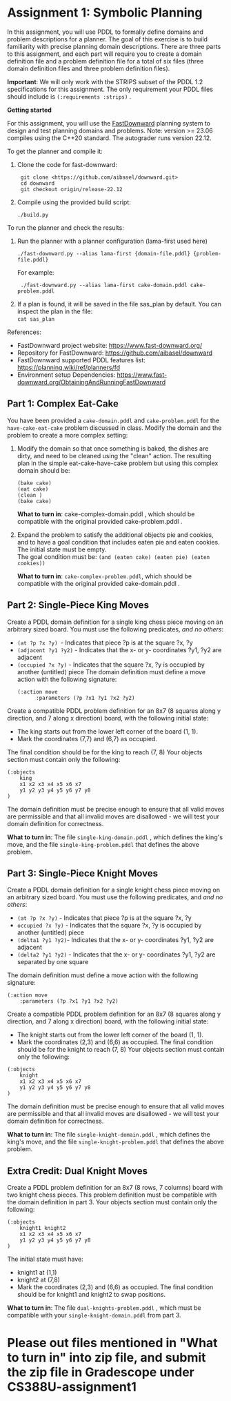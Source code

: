 # Assignment 1: Symbolic Planning

In this assignment, you will use PDDL to formally define domains and problem descriptions for a planner. The goal of this exercise is to build familiarity with precise planning domain descriptions. There are three parts to this assignment, and each part will require you to create a domain definition file and a problem definition file for a total of six files (three domain definition files and three problem definition files).

**Important**: We will only work with the STRIPS subset of the PDDL 1.2 specifications for this assignment. The only requirement your PDDL files should include is `(:requirements :strips)` .

**Getting started**

For this assignment, you will use the [FastDownward](https://www.fast-downward.org/) planning system to design and test planning domains and problems. Note: version >= 23.06 compiles using the C++20 standard. The autograder runs version 22.12.

To get the planner and compile it:

1. Clone the code for fast-downward:
   ``` 
    git clone <https://github.com/aibasel/downward.git>  
    cd downward
    git checkout origin/release-22.12
   ```
3. Compile using the provided build script:  
    ```
    ./build.py
    ```

To run the planner and check the results:

1. Run the planner with a planner configuration (lama-first used here)  
    ```
    ./fast-downward.py --alias lama-first {domain-file.pddl} {problem-file.pddl}
    ``` 
    For example:
   ``` 
    ./fast-downward.py --alias lama-first cake-domain.pddl cake-problem.pddl
   ```
3. If a plan is found, it will be saved in the file sas_plan by default. You can inspect the plan in the file:  
    `cat sas_plan`

References:
- FastDownward project website: <https://www.fast-downward.org/>
- Repository for FastDownward: <https://github.com/aibasel/downward>
- FastDownward supported PDDL features list: <https://planning.wiki/ref/planners/fd>
- Environment setup Dependencies: <https://www.fast-downward.org/ObtainingAndRunningFastDownward>


## Part 1: Complex Eat-Cake

You have been provided a `cake-domain.pddl` and `cake-problem.pddl` for the `have-cake-eat-cake` problem discussed in class. Modify the domain and the problem to create a more complex setting:

1. Modify the domain so that once something is baked, the dishes are dirty, and need to be cleaned using the "clean" action. The resulting plan in the simple eat-cake-have-cake problem but using this complex domain should be:  
    ```
    (bake cake)  
    (eat cake)  
    (clean )  
    (bake cake)
    ```  
    **What to turn in**: cake-complex-domain.pddl , which should be compatible with the original provided cake-problem.pddl .  

2. Expand the problem to satisfy the additional objects pie and cookies, and to have a goal condition that includes eaten pie and eaten cookies.  
    The initial state must be empty.  
    The goal condition must be: `(and (eaten cake) (eaten pie) (eaten cookies)) `

    **What to turn in**: `cake-complex-problem.pddl`, which should be compatible with the original provided cake-domain.pddl .


## Part 2: Single-Piece King Moves

Create a PDDL domain definition for a single king chess piece moving on an arbitrary sized board. You must use the following predicates, _and no others_:
- `(at ?p ?x ?y) `- Indicates that piece ?p is at the square ?x, ?y
- `(adjacent ?y1 ?y2)` - Indicates that the x- or y- coordinates ?y1, ?y2 are adjacent
- `(occupied ?x ?y)` - Indicates that the square ?x, ?y is occupied by another (untitled) piece
The domain definition must define a move action with the following signature:
  ```
  (:action move
        :parameters (?p ?x1 ?y1 ?x2 ?y2)
  ```
Create a compatible PDDL problem definition for an 8x7 (8 squares along y direction, and 7 along x direction) board, with the following initial state:
- The king starts out from the lower left corner of the board (1, 1).
- Mark the coordinates (7,7) and (6,7) as occupied.

The final condition should be for the king to reach (7, 8)
Your objects section must contain only the following:
```
(:objects
    king
    x1 x2 x3 x4 x5 x6 x7
    y1 y2 y3 y4 y5 y6 y7 y8
)
```
The domain definition must be precise enough to ensure that all valid moves are permissible and that all invalid moves are disallowed - we will test your domain definition for correctness.

**What to turn in**: The file `single-king-domain.pddl` , which defines the king's move, and the file `single-king-problem.pddl` that defines the above problem.


## Part 3: Single-Piece Knight Moves

Create a PDDL domain definition for a single knight chess piece moving on an arbitrary sized board. You must use the following predicates, and _and no others_:

- `(at ?p ?x ?y)` - Indicates that piece ?p is at the square ?x, ?y
- `occupied ?x ?y)` - Indicates that the square ?x, ?y is occupied by another (untitled) piece
- `(delta1 ?y1 ?y2)`- Indicates that the x- or y- coordinates ?y1, ?y2 are adjacent
- `(delta2 ?y1 ?y2)` - Indicates that the x- or y- coordinates ?y1, ?y2 are separated by one square

The domain definition must define a move action with the following signature:
```
(:action move
    :parameters (?p ?x1 ?y1 ?x2 ?y2)
```
Create a compatible PDDL problem definition for an 8x7 (8 squares along y direction, and 7 along x direction) board, with the following initial state:
- The knight starts out from the lower left corner of the board (1, 1).
- Mark the coordinates (2,3) and (6,6) as occupied.
The final condition should be for the knight to reach (7, 8)
Your objects section must contain only the following:
```
(:objects
    knight
    x1 x2 x3 x4 x5 x6 x7
    y1 y2 y3 y4 y5 y6 y7 y8
)
```
The domain definition must be precise enough to ensure that all valid moves are permissible and that all invalid moves are disallowed - we will test your domain definition for correctness.

**What to turn in**: The file `single-knight-domain.pddl` , which defines the king's move, and the file `single-knight-problem.pddl` that defines the above problem.


## Extra Credit: Dual Knight Moves

Create a PDDL problem definition for an 8x7 (8 rows, 7 columns) board with two knight chess pieces. This problem definition must be compatible with the domain definition in part 3.
Your objects section must contain only the following:
```
(:objects
    knight1 knight2
    x1 x2 x3 x4 x5 x6 x7
    y1 y2 y3 y4 y5 y6 y7 y8
)
```
The initial state must have:
- knight1 at (1,1)
- knight2 at (7,8)
- Mark the coordinates (2,3) and (6,6) as occupied.
The final condition should be for knight1 and knight2 to swap positions.

**What to turn in**: The file `dual-knights-problem.pddl` , which must be compatible with your `single-knight-domain.pddl` from part 3.

# Please out files mentioned in "What to turn in" into zip file, and submit the zip file in Gradescope under CS388U-assignment1
